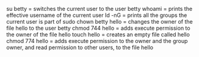 su betty = switches the current user to the user betty
whoami = prints the effective username of the current user
Id -nG = prints all the groups the current user is part of
sudo chown betty hello = changes the owner of the file hello to the user betty
chmod 744 hello = adds execute permission to the owner of the file hello
touch hello = creates an empty file called hello
chmod 774 hello = adds execute permission to the owner and the group owner, and read permission to other users, to the file hello
